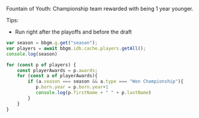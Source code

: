 Fountain of Youth: Championship team rewarded with being 1 year younger.

Tips:
- Run right after the playoffs and before the draft

```js
var season = bbgm.g.get("season");
var players = await bbgm.idb.cache.players.getAll();
console.log(season)

for (const p of players) {
    const playerAwards = p.awards;
    for (const a of playerAwards){
        if (a.season === season && a.type === "Won Championship"){
           p.born.year = p.born.year+1
           console.log(p.firstName + " " + p.lastName)
        }
    }
}
```
